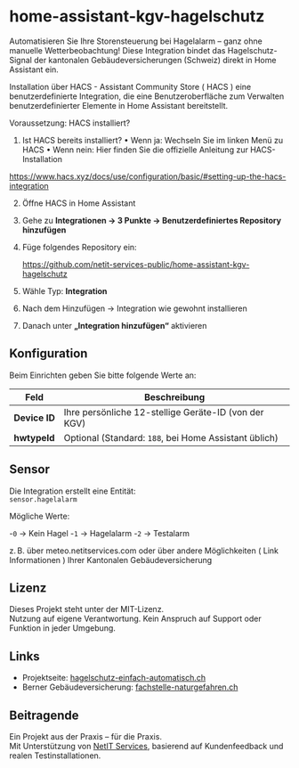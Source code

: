 # home-assistant-kgv-hagelschutz
Automatisieren Sie Ihre Storensteuerung bei Hagelalarm – ganz ohne manuelle Wetterbeobachtung!
Diese Integration bindet das Hagelschutz-Signal der kantonalen Gebäudeversicherungen (Schweiz) direkt in Home Assistant ein.


Installation über HACS - Assistant Community Store ( HACS ) eine benutzerdefinierte Integration, die eine Benutzeroberfläche zum Verwalten benutzerdefinierter Elemente in Home Assistant bereitstellt.

Voraussetzung: HACS installiert?

1.	Ist HACS bereits installiert?
	•	Wenn ja: Wechseln Sie im linken Menü zu HACS
	•	Wenn nein: Hier finden Sie die offizielle Anleitung zur HACS-Installation
    
   https://www.hacs.xyz/docs/use/configuration/basic/#setting-up-the-hacs-integration


2. Öffne HACS in Home Assistant  
3. Gehe zu **Integrationen → 3 Punkte → Benutzerdefiniertes Repository hinzufügen**  
4. Füge folgendes Repository ein:

   https://github.com/netit-services-public/home-assistant-kgv-hagelschutz

5. Wähle Typ: **Integration**
6. Nach dem Hinzufügen → Integration wie gewohnt installieren
7. Danach unter **„Integration hinzufügen“** aktivieren

## Konfiguration

Beim Einrichten geben Sie bitte folgende Werte an:

| Feld | Beschreibung |
|------|--------------|
| **Device ID** | Ihre persönliche 12-stellige Geräte-ID (von der KGV) |
| **hwtypeId**  | Optional (Standard: `188`, bei Home Assistant üblich) |

## Sensor

Die Integration erstellt eine Entität:  
`sensor.hagelalarm`

Mögliche Werte:

-`0` → Kein Hagel
-`1` → Hagelalarm
-`2` → Testalarm 

z. B. über meteo.netitservices.com oder über andere Möglichkeiten ( Link Informationen ) Ihrer Kantonalen Gebäudeversicherung

## Lizenz

Dieses Projekt steht unter der MIT-Lizenz.  
Nutzung auf eigene Verantwortung. Kein Anspruch auf Support oder Funktion in jeder Umgebung.

## Links

- Projektseite: [hagelschutz-einfach-automatisch.ch](https://hagelschutz-einfach-automatisch.ch/)
- Berner Gebäudeversicherung: [fachstelle-naturgefahren.ch](https://fachstelle-naturgefahren.ch/de/hagel/hagelschutz.html)

## Beitragende

Ein Projekt aus der Praxis – für die Praxis.  
Mit Unterstützung von [NetIT Services](https://www.netit-services.ch), basierend auf Kundenfeedback und realen Testinstallationen.
